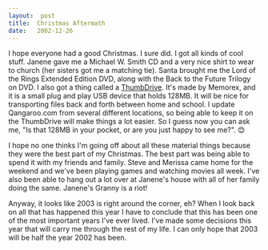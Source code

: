 ```yaml
---
layout:  post
title:  Christmas Aftermath
date:   2002-12-26
---
```


I hope everyone had a good Christmas. I sure did. I got all kinds of cool stuff. Janene gave me a Michael W. Smith CD and a very nice shirt to wear to church (her sisters got me a matching tie). Santa brought me the Lord of the Rings Extended Edition DVD, along with the Back to the Future Trilogy on DVD. I also got a thing called a [ThumbDrive](http://www.memorex.com/products/product_display.php?cid=165&pid=434&oid=501). It's made by Memorex, and it is a small plug and play USB device that holds 128MB. It will be nice for transporting files back and forth between home and school. I update Qangaroo.com from several different locations, so being able to keep it on the ThumbDrive will make things a lot easier. So I guess now you can ask me, "Is that 128MB in your pocket, or are you just happy to see me?". 😊

I hope no one thinks I'm going off about all these material things because they were the best part of my Christmas. The best part was being able to spend it with my friends and family. Steve and Merissa came home for the weekend and we've been playing games and watching movies all week. I've also been able to hang out a lot over at Janene's house with all of her family doing the same. Janene's Granny is a riot!

Anyway, it looks like 2003 is right around the corner, eh? When I look back on all that has happened this year I have to conclude that this has been one of the most important years I've ever lived. I've made some decisions this year that will carry me through the rest of my life. I can only hope that 2003 will be half the year 2002 has been.